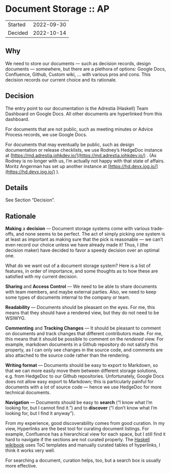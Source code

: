 # **Document Storage :: AP**

|         |            |
|---------|------------|
| Started | 2022-09-30 |
| Decided | 2022-10-14 |

## **Why**

We need to store our documents — such as decision records, design documents — somewhere, but there are a plethora of options: Google Docs, Confluence, Github, Custom wiki, … with various pros and cons. This decision records our current choice and its rationale.

## **Decision**

The entry point to our documentation is the Adrestia (Haskell) Team Dashboard on Google Docs. All other documents are hyperlinked from this dashboard.

For documents that are not public, such as meeting minutes or Advice Process records, we use Google Docs.

For documents that may eventually be public, such as design documentation or release checklists, we use Rodney’s HedgeDoc instance at [https://md.adrestia.iohkdev.io/](https://md.adrestia.iohkdev.io/) . (As Rodney is no longer with us, I’m actually not happy with that state of affairs. Moritz Angerman has set up another instance at [https://hd.devx.iog.io/](https://hd.devx.iog.io/) ).

## **Details**

See Section “Decision”.

## **Rationale**

**Making** a **decision** — Document storage systems come with various trade-offs, and none seems to be perfect. The act of simply picking one system is at least as important as making sure that the pick is reasonable — we can’t even record our choice unless we have already made it\! Thus, I (the decision maker) have decided to favor a speedy decision over an optimal one.

What do we want out of a document storage system? Here is a list of features, in order of importance, and some thoughts as to how these are satisfied with my current decision.

**Sharing** and **Access Control** — We need to be able to share documents with team members, and maybe external parties. Also, we need to keep some types of documents internal to the company or team.

**Readability** — Documents should be pleasant on the eyes. For me, this means that they should have a rendered view, but they do not need to be WSIWYG.

**Commenting** and **Tracking Changes** — It should be pleasant to comment on documents and track changes that different contributors made. For me, this means that it should be possible to comment on the *rendered* view. For example, markdown documents in a Github repository do not satisfy this property, as I can only see changes in the source code, and comments are also attached to the source code rather than the rendering.

**Writing format** — Documents should be easy to export to Markdown, so that we can more easily move them between different storage solutions, e.g. from HedgeDoc to our Github repositories. Unfortunately, Google Docs does not allow easy export to Markdown; this is particularly painful for documents with a lot of source code — hence we use HedgeDoc for more technical documents.

**Navigation** — Documents should be easy to **search** (“I know what I’m looking for, but I cannot find it.”) and to **discover** (“I don’t know what I’m looking for, but I find it anyway”).

From my experience, good discoverability comes from good curation. In my view, Hyperlinks are the best tool for curating document listings. For example, Confluence has a hierarchical view for each space, but I still find it hard to navigate if the sections are not curated properly. The [Haskell wikibook](https://en.wikibooks.org/wiki/Haskell) uses ToC templates and manually curated tables of hyperlinks, I think it works very well.

For searching a document, curation helps, too, but a search box is usually more effective.
